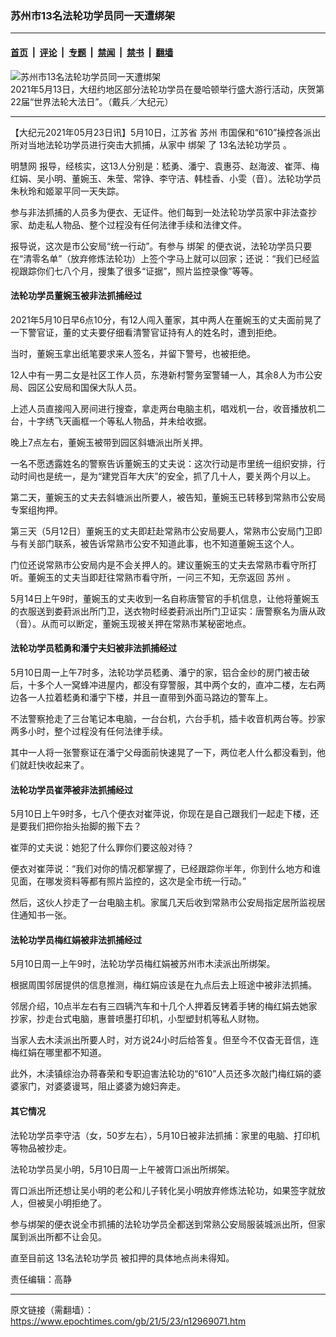 ### 苏州市13名法轮功学员同一天遭绑架

---

#### [首页](../../../..?n12969071) &nbsp;|&nbsp; [评论](../../../../../epoch-comment?n12969071) &nbsp;|&nbsp; [专题](../../../../../epoch-special?n12969071) &nbsp;|&nbsp; [禁闻](../../../../../epoch-news?n12969071) &nbsp;|&nbsp; [禁书](../../../../../books?n12969071) &nbsp;|&nbsp; [翻墙](https://github.com/gfw-breaker/nogfw/blob/master/README.md?n12969071)


<div><img alt="苏州市13名法轮功学员同一天遭绑架" class="attachment-djy_600_400 size-djy_600_400 wp-post-image" src="https://i.epochtimes.com/assets/uploads/2021/05/id12969122-2105131709271973-600x400.jpeg"/>
<div class="caption">
 2021年5月13日，大纽约地区部分法轮功学员在曼哈顿举行盛大游行活动，庆贺第22届“世界法轮大法日”。（戴兵／大纪元）
</div></div><hr/><div class="post_content" id="artbody" itemprop="articleBody">
 <!-- article content begin -->
 <p>
  【大纪元2021年05月23日讯】5月10日，江苏省
  <ok href="https://www.epochtimes.com/gb/tag/%E8%8B%8F%E5%B7%9E.html">
   苏州
  </ok>
  市国保和“610”操控各派出所对当地法轮功学员进行突击大抓捕，从家中
  <ok href="https://www.epochtimes.com/gb/tag/%E7%BB%91%E6%9E%B6.html">
   绑架
  </ok>
  了
  <ok href="https://www.epochtimes.com/gb/tag/13%E5%90%8D%E6%B3%95%E8%BD%AE%E5%8A%9F%E5%AD%A6%E5%91%98.html">
   13名法轮功学员
  </ok>
  。
 </p>
 <p>
  <ok href="https://www.minghui.org/">
   明慧网
  </ok>
  报导，经核实，这13人分别是：嵇勇、潘宁、袁惠芬、赵海波、崔萍、梅红娟、吴小明、董婉玉、朱莹、常铮、李守洁、韩桂香、小雯（音）。法轮功学员朱秋玲和姬翠平同一天失踪。
 </p>
 <p>
  参与非法抓捕的人员多为便衣、无证件。他们每到一处法轮功学员家中非法查抄家、劫走私人物品、整个过程没有任何法律手续和法律文件。
 </p>
 <p>
  报导说，这次是市公安局“统一行动”。有参与
  <ok href="https://www.epochtimes.com/gb/tag/%E7%BB%91%E6%9E%B6.html">
   绑架
  </ok>
  的便衣说，法轮功学员只要在“清零名单”（放弃修炼法轮功）上签个字马上就可以回家；还说：“我们已经监视跟踪你们七八个月，搜集了很多“证据”，照片监控录像”等等。
 </p>
 <h4>
  法轮功学员董婉玉被非法抓捕经过
 </h4>
 <p>
  2021年5月10日早6点10分，有12人闯入董家，其中两人在董婉玉的丈夫面前晃了一下警官证，董的丈夫要仔细看清警官证持有人的姓名时，遭到拒绝。
 </p>
 <p>
  当时，董婉玉拿出纸笔要求来人签名，并留下警号，也被拒绝。
 </p>
 <p>
  12人中有一男二女是社区工作人员，东港新村警务室警辅一人，其余8人为市公安局、园区公安局和国保大队人员。
 </p>
 <p>
  上述人员直接闯入房间进行搜查，拿走两台电脑主机，唱戏机一台，收音播放机二台，十字绣飞天画框一个等私人物品，并未给收据。
 </p>
 <p>
  晚上7点左右，董婉玉被带到园区斜塘派出所关押。
 </p>
 <p>
  一名不愿透露姓名的警察告诉董婉玉的丈夫说：这次行动是市里统一组织安排，行动时间也是统一，是为“建党百年大庆”的安全，抓了几十人，要关两个月以上。
 </p>
 <p>
  第二天，董婉玉的丈夫去斜塘派出所要人，被告知，董婉玉已转移到常熟市公安局专案组拘押。
 </p>
 <p>
  第三天（5月12日）董婉玉的丈夫即赶赴常熟市公安局要人，常熟市公安局门卫即与有关部门联系，被告诉常熟市公安不知道此事，也不知道董婉玉这个人。
 </p>
 <p>
  门位还说常熟市公安局内是不会关押人的。建议董婉玉的丈夫去常熟市看守所打听。董婉玉的丈夫当即赶往常熟市看守所，一问三不知，无奈返回
  <ok href="https://www.epochtimes.com/gb/tag/%E8%8B%8F%E5%B7%9E.html">
   苏州
  </ok>
  。
 </p>
 <p>
  5月14日上午9时，董婉玉的丈夫收到一名自称唐警官的手机信息，让他将董婉玉的衣服送到娄葑派出所门卫，送衣物时经娄葑派出所门卫证实：唐警察名为唐从政（音）。从而可以断定，董婉玉现被关押在常熟市某秘密地点。
 </p>
 <h4>
  法轮功学员嵇勇和潘宁夫妇被非法抓捕经过
 </h4>
 <p>
  5月10日周一上午7时多，法轮功学员嵇勇、潘宁的家，铝合金纱的房门被击破后，十多个人一窝蜂冲进屋内，都没有穿警服，其中两个女的，直冲二楼，左右两边各一人拉着嵇勇和潘宁下楼，并且一直带到外面马路边的警车上。
 </p>
 <p>
  不法警察抢走了三台笔记本电脑，一台台机，六台手机，插卡收音机两台等。抄家两多小时，整个过程没有任何法律手续。
 </p>
 <p>
  其中一人将一张警察证在潘宁父母面前快速晃了一下，两位老人什么都没看到，他们就赶快收起来了。
 </p>
 <h4>
  法轮功学员崔萍被非法抓捕经过
 </h4>
 <p>
  5月10日上午9时多，七八个便衣对崔萍说，你现在是自己跟我们一起走下楼，还是要我们把你抬头抬脚的搬下去？
 </p>
 <p>
  崔萍的丈夫说：她犯了什么罪你们要这般对待？
 </p>
 <p>
  便衣对崔萍说：“我们对你的情况都掌握了，已经跟踪你半年，你到什么地方和谁见面，在哪发资料等都有照片监控的，这次是全市统一行动。”
 </p>
 <p>
  然后，这伙人抄走了一台电脑主机。家属几天后收到常熟市公安局指定居所监视居住通知书一张。
 </p>
 <h4>
  法轮功学员梅红娟被非法抓捕经过
 </h4>
 <p>
  5月10日周一上午9时，法轮功学员梅红娟被苏州市木渎派出所绑架。
 </p>
 <p>
  根据周围邻居提供的信息推测，梅红娟应该是在九点后去上班途中被非法抓捕。
 </p>
 <p>
  邻居介绍，10点半左右有三四辆汽车和十几个人押着反铐着手铐的梅红娟去她家抄家，抄走台式电脑，惠普喷墨打印机，小型塑封机等私人财物。
 </p>
 <p>
  当家人去木渎派出所要人时，对方说24小时后给答复。但至今不仅杳无音信，连梅红娟在哪里都不知道。
 </p>
 <p>
  此外，木渎镇综治办蒋春荣和专职迫害法轮功的“610”人员还多次敲门梅红娟的婆婆家门，对婆婆谩骂，阻止婆婆为媳妇奔走。
 </p>
 <h4>
  其它情况
 </h4>
 <p>
  法轮功学员李守洁（女，50岁左右），5月10日被非法抓捕：家里的电脑、打印机等物品被抄走。
 </p>
 <p>
  法轮功学员吴小明，5月10日周一上午被胥口派出所绑架。
 </p>
 <p>
  胥口派出所还想让吴小明的老公和儿子转化吴小明放弃修炼法轮功，如果签字就放人，但被吴小明拒绝了。
 </p>
 <p>
  参与绑架的便衣说全市抓捕的法轮功学员全都送到常熟公安局服装城派出所，但家属到派出所都不让会见。
 </p>
 <p>
  直至目前这
  <ok href="https://www.epochtimes.com/gb/tag/13%E5%90%8D%E6%B3%95%E8%BD%AE%E5%8A%9F%E5%AD%A6%E5%91%98.html">
   13名法轮功学员
  </ok>
  被扣押的具体地点尚未得知。
 </p>
 <p>
  责任编辑：高静
 </p>
 <!-- article content end -->
 <div id="below_article_ad">
 </div>
</div>


---

原文链接（需翻墙）：https://www.epochtimes.com/gb/21/5/23/n12969071.htm